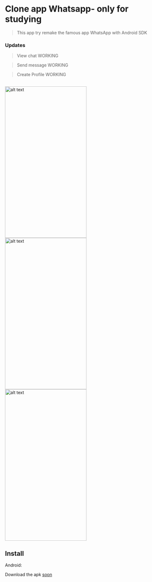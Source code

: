# Clone app Whatsapp- only for studying
> This app try remake the famous app WhatsApp with Android SDK



### Updates
> View chat WORKING

> Send message WORKING

> Create Profile WORKING
<br>


<img src="https://user-images.githubusercontent.com/59422918/77435355-f7659700-6dc0-11ea-9fe6-8622a02d3fbd.jpeg" alt="alt text" width="270px" height="500px">
<img src="https://user-images.githubusercontent.com/59422918/77435406-09dfd080-6dc1-11ea-914d-b405afaf71ef.jpeg" alt="alt text" width="270px" height="500px">
<img src="https://user-images.githubusercontent.com/59422918/77435437-13693880-6dc1-11ea-8b52-58e585a5ecce.jpeg" alt="alt text" width="270px" height="500px">


## Install

Android:

Download the apk [soon](https://github.com/pdrozz/alcool_ou_gasolina/raw/master/App%20Alcool%20ou%20Gasol.apk)


